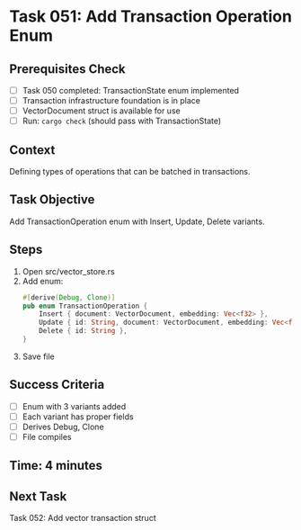 # Task 051: Add Transaction Operation Enum

## Prerequisites Check
- [ ] Task 050 completed: TransactionState enum implemented
- [ ] Transaction infrastructure foundation is in place
- [ ] VectorDocument struct is available for use
- [ ] Run: `cargo check` (should pass with TransactionState)

## Context
Defining types of operations that can be batched in transactions.

## Task Objective
Add TransactionOperation enum with Insert, Update, Delete variants.

## Steps
1. Open src/vector_store.rs
2. Add enum:
   ```rust
   #[derive(Debug, Clone)]
   pub enum TransactionOperation {
       Insert { document: VectorDocument, embedding: Vec<f32> },
       Update { id: String, document: VectorDocument, embedding: Vec<f32> },
       Delete { id: String },
   }
   ```
3. Save file

## Success Criteria
- [ ] Enum with 3 variants added
- [ ] Each variant has proper fields
- [ ] Derives Debug, Clone
- [ ] File compiles

## Time: 4 minutes

## Next Task
Task 052: Add vector transaction struct